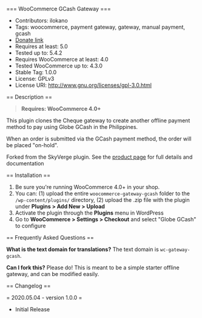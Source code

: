 === WooCommerce GCash Gateway ===

 - Contributors: ilokano
 - Tags: woocommerce, payment gateway, gateway, manual payment, gcash
 - [Donate link](https://www.paypal.com/cgi-bin/webscr?cmd=_xclick&business=paypal@skyverge.com&item_name=Donation+for+WooCommerce+Offline+Gateway)
 - Requires at least: 5.0
 - Tested up to: 5.4.2
 - Requires WooCommerce at least: 4.0
 - Tested WooCommerce up to: 4.3.0
 - Stable Tag: 1.0.0
 - License: GPLv3
 - License URI: http://www.gnu.org/licenses/gpl-3.0.html

== Description ==

> **Requires: WooCommerce 4.0+**

This plugin clones the Cheque gateway to create another offline payment method to pay using Globe GCash in the Philippines.

When an order is submitted via the GCash payment method, the order will be placed "on-hold".

Forked from the SkyVerge plugin. See the [product page](http://www.skyverge.com/product/woocommerce-offline-gateway/) for full details and documentation

== Installation ==

1. Be sure you're running WooCommerce 4.0+ in your shop.
2. You can: (1) upload the entire `woocommerce-gateway-gcash` folder to the `/wp-content/plugins/` directory, (2) upload the .zip file with the plugin under **Plugins &gt; Add New &gt; Upload**
3. Activate the plugin through the **Plugins** menu in WordPress
4. Go to **WooCommerce &gt; Settings &gt; Checkout** and select "Globe GCash" to configure

== Frequently Asked Questions ==

**What is the text domain for translations?**
The text domain is `wc-gateway-gcash`.

**Can I fork this?**
Please do! This is meant to be a simple starter offline gateway, and can be modified easily.

== Changelog ==

= 2020.05.04 - version 1.0.0 =
 * Initial Release
